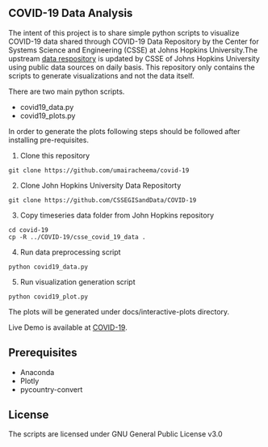 ## COVID-19 Data Analysis

The intent of this project is to share simple python scripts to visualize COVID-19 data shared through COVID-19 Data Repository by the Center for Systems Science and Engineering (CSSE) at Johns Hopkins University.The upstream [data respository](https://github.com/CSSEGISandData/COVID-19) is updated by CSSE of Johns Hopkins University using public data sources on daily basis. This repository only contains the scripts to generate visualizations and not the data itself.

There are two main python scripts.
- covid19_data.py
- covid19_plots.py

In order to generate the plots following steps should be followed after installing pre-requisites.

1. Clone this repository
```
git clone https://github.com/umairacheema/covid-19
```
2. Clone John Hopkins University Data Repositorty
```
git clone https://github.com/CSSEGISandData/COVID-19
```
3. Copy timeseries data folder from John Hopkins repository
```
cd covid-19
cp -R ../COVID-19/csse_covid_19_data .
```
4. Run data preprocessing script
```
python covid19_data.py
```
5. Run visualization generation script
```
python covid19_plot.py
```

The plots will be generated under docs/interactive-plots directory.

Live Demo is available at [COVID-19](https://umairacheema.github.io/covid-19).

## Prerequisites
- Anaconda
- Plotly
- pycountry-convert

## License
The scripts are licensed under GNU General Public License v3.0
